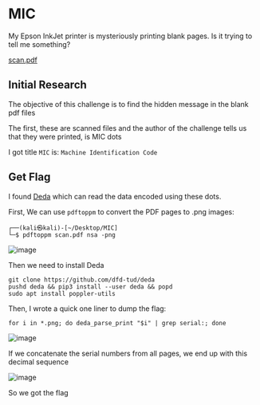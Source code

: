 # MIC

My Epson InkJet printer is mysteriously printing blank pages. Is it trying to tell me something?

[scan.pdf](https://github.com/Stirring16/CSAW-CTF-2021/files/7167052/scan.pdf)

## Initial Research

The objective of this challenge is to find the hidden message in the blank pdf files

 The first, these are scanned files and the author of the challenge tells us that they were printed, is MIC dots

I got title `MIC` is: `Machine Identification Code`

## Get Flag

I found [Deda](https://github.com/dfd-tud/deda) which can read the data encoded using these dots.

First, We can use `pdftoppm` to convert the PDF pages to .png images:

```
┌──(kali㉿kali)-[~/Desktop/MIC]
└─$ pdftoppm scan.pdf nsa -png  
```
![image](https://user-images.githubusercontent.com/62060867/133382973-fc99887d-ea57-4f10-843b-d4600d347ac8.png)

Then we need to install Deda 
```
git clone https://github.com/dfd-tud/deda
pushd deda && pip3 install --user deda && popd
sudo apt install poppler-utils
```
Then, I wrote a quick one liner to dump the flag:

``` 
for i in *.png; do deda_parse_print "$i" | grep serial:; done
```
![image](https://user-images.githubusercontent.com/62060867/133384447-136ddb25-89e3-4f0d-a268-d10c1423731f.png)

If we concatenate the serial numbers from all pages, we end up with this decimal sequence

![image](https://user-images.githubusercontent.com/62060867/133384740-2ad150ec-f7f6-415f-a05d-8ac90de0dbfc.png)

So we got the flag

